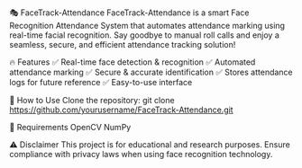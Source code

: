 🎭 FaceTrack-Attendance
FaceTrack-Attendance is a smart Face Recognition Attendance System that automates attendance marking using real-time facial recognition. Say goodbye to manual roll calls and enjoy a seamless, secure, and efficient attendance tracking solution!

🔥 Features
✅ Real-time face detection & recognition
✅ Automated attendance marking
✅ Secure & accurate identification
✅ Stores attendance logs for future reference
✅ Easy-to-use interface

🚀 How to Use
Clone the repository:
git clone https://github.com/yourusername/FaceTrack-Attendance.git  



📌 Requirements
OpenCV
NumPy


⚠️ Disclaimer
This project is for educational and research purposes. Ensure compliance with privacy laws when using face recognition technology.


